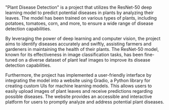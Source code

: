 "Plant Disease Detection" is a project that utilizes the ResNet-50 deep learning model to predict potential diseases in plants by analyzing their leaves.
The model has been trained on various types of plants, including potatoes, tomatoes, corn, and more, to ensure a wide range of disease detection capabilities.

By leveraging the power of deep learning and computer vision, the project aims to identify diseases accurately and swiftly, assisting farmers and gardeners in maintaining the health of their plants.
The ResNet-50 model, known for its effectiveness in image classification tasks, has been fine-tuned on a diverse dataset of plant leaf images to improve its disease detection capabilities.

Furthermore, the project has implemented a user-friendly interface by integrating the model into a website using Gradio, a Python library for creating custom UIs for machine learning models. This allows users to easily upload images of plant leaves and receive predictions regarding possible diseases. 
The website provides an accessible and interactive platform for users to promptly analyze and address potential plant diseases.

